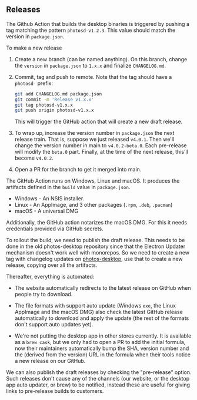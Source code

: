 ## Releases

The Github Action that builds the desktop binaries is triggered by pushing a tag
matching the pattern `photosd-v1.2.3`. This value should match the version in
`package.json`.

To make a new release

1. Create a new branch (can be named anything). On this branch, change the
   `version` in `package.json` to `1.x.x` and finalize `CHANGELOG.md`.

2. Commit, tag and push to remote. Note that the tag should have a `photosd-`
   prefix:

    ```sh
    git add CHANGELOG.md package.json
    git commit -m 'Release v1.x.x'
    git tag photosd-v1.x.x
    git push origin photosd-v1.x.x
    ```

   This will trigger the GitHub action that will create a new draft release.

3. To wrap up, increase the version number in `package.json` the next release
   train. That is, suppose we just released `v4.0.1`. Then we'll change the
   version number in main to `v4.0.2-beta.0`. Each pre-release will modify the
   `beta.0` part. Finally, at the time of the next release, this'll become
   `v4.0.2`.

4. Open a PR for the branch to get it merged into main.

The GitHub Action runs on Windows, Linux and macOS. It produces the artifacts
defined in the `build` value in `package.json`.

-   Windows - An NSIS installer.
-   Linux - An AppImage, and 3 other packages (`.rpm`, `.deb`, `.pacman`)
-   macOS - A universal DMG

Additionally, the GitHub action notarizes the macOS DMG. For this it needs
credentials provided via GitHub secrets.

To rollout the build, we need to publish the draft release. This needs to be
done in the old photos-desktop repository since that the Electron Updater
mechanism doesn't work well with monorepos. So we need to create a new tag with
changelog updates on
[photos-desktop](https://github.com/ente-io/photos-desktop/), use that to create
a new release, copying over all the artifacts.

Thereafter, everything is automated:

-   The website automatically redirects to the latest release on GitHub when
    people try to download.

-   The file formats with support auto update (Windows `exe`, the Linux AppImage
    and the macOS DMG) also check the latest GitHub release automatically to
    download and apply the update (the rest of the formats don't support auto
    updates yet).

-   We're not putting the desktop app in other stores currently. It is available
    as a `brew cask`, but we only had to open a PR to add the initial formula,
    now their maintainers automatically bump the SHA, version number and the
    (derived from the version) URL in the formula when their tools notice a new
    release on our GitHub.

We can also publish the draft releases by checking the "pre-release" option.
Such releases don't cause any of the channels (our website, or the desktop app
auto updater, or brew) to be notified, instead these are useful for giving links
to pre-release builds to customers.
